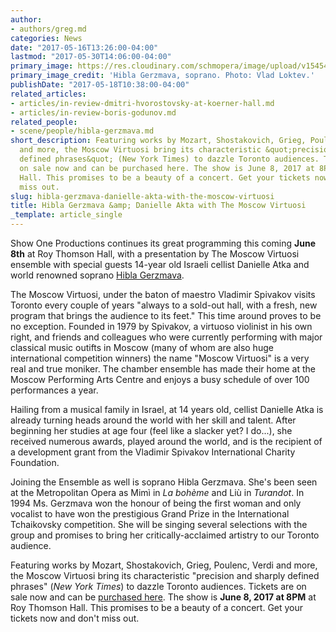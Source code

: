 ```yaml
---
author:
- authors/greg.md
categories: News
date: "2017-05-16T13:26:00-04:00"
lastmod: "2017-05-30T14:06:00-04:00"
primary_image: https://res.cloudinary.com/schmopera/image/upload/v1545409169/media/webhook-uploads/1494955828546/2017-05-16---GERZMAVA-Hibla-Vlad-Loktev.jpg.jpg
primary_image_credit: 'Hibla Gerzmava, soprano. Photo: Vlad Loktev.'
publishDate: "2017-05-18T10:38:00-04:00"
related_articles:
- articles/in-review-dmitri-hvorostovsky-at-koerner-hall.md
- articles/in-review-boris-godunov.md
related_people:
- scene/people/hibla-gerzmava.md
short_description: Featuring works by Mozart, Shostakovich, Grieg, Poulenc, Verdi
  and more, the Moscow Virtuosi bring its characteristic &quot;precision and sharply
  defined phrases&quot; (New York Times) to dazzle Toronto audiences. Tickets are
  on sale now and can be purchased here. The show is June 8, 2017 at 8PM at Roy Thomson
  Hall. This promises to be a beauty of a concert. Get your tickets now and don&#039;t
  miss out.
slug: hibla-gerzmava-danielle-akta-with-the-moscow-virtuosi
title: Hibla Gerzmava &amp; Danielle Akta with The Moscow Virtuosi
_template: article_single
---
```


Show One Productions continues its great programming this coming **June 8th** at Roy Thomson Hall, with a presentation by The Moscow Virtuosi ensemble with special guests 14-year old Israeli cellist Danielle Atka and world renowned soprano [Hibla Gerzmava](/scene/people/hibla-gerzmava/). 

The Moscow Virtuosi, under the baton of maestro Vladimir Spivakov visits Toronto every couple of years "always to a sold-out hall, with a fresh, new program that brings the audience to its feet." This time around proves to be no exception. Founded in 1979 by Spivakov, a virtuoso violinist in his own right, and friends and colleagues who were currently performing with major classical music outifts in Moscow (many of whom are also huge international competition winners) the name "Moscow Virtuosi" is a very real and true moniker. The chamber ensemble has made their home at the Moscow Performing Arts Centre and enjoys a busy schedule of over 100 performances a year. 

Hailing from a musical family in Israel, at 14 years old, cellist Danielle Atka is already turning heads around the world with her skill and talent. After beginning her studies at age four (feel like a slacker yet? I do...), she received numerous awards, played around the world, and is the recipient of a development grant from the Vladimir Spivakov International Charity Foundation.

Joining the Ensemble as well is soprano Hibla Gerzmava. She's been seen at the Metropolitan Opera as Mimì in *La bohème* and Liù in *Turandot*. In 1994 Ms. Gerzmava won the honour of being the first woman and only vocalist to have won the prestigious Grand Prize in the International Tchaikovsky competition. She will be singing several selections with the group and promises to bring her critically-acclaimed artistry to our Toronto audience. 

Featuring works by Mozart, Shostakovich, Grieg, Poulenc, Verdi and more, the Moscow Virtuosi bring its characteristic "precision and sharply defined phrases" (*New York Times*) to dazzle Toronto audiences. Tickets are on sale now and can be [purchased here](https://www.roythomsonhall.com/tickets/current/2017/june/vladimir-spivakov-moscow-virtuosi/). The show is **June 8, 2017 at 8PM** at Roy Thomson Hall. This promises to be a beauty of a concert. Get your tickets now and don't miss out. 

